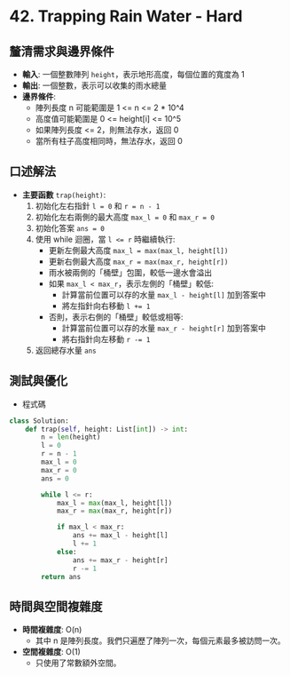 # 42. Trapping Rain Water - Hard

## 釐清需求與邊界條件

* **輸入**: 一個整數陣列 `height`，表示地形高度，每個位置的寬度為 1
* **輸出**: 一個整數，表示可以收集的雨水總量
* **邊界條件**:
  * 陣列長度 n 可能範圍是 1 <= n <= 2 \* 10^4
  * 高度值可能範圍是 0 <= height\[i] <= 10^5
  * 如果陣列長度 <= 2，則無法存水，返回 0
  * 當所有柱子高度相同時，無法存水，返回 0

## 口述解法

* **主要函數** `trap(height)`:
  1. 初始化左右指針 `l = 0` 和 `r = n - 1`
  2. 初始化左右兩側的最大高度 `max_l = 0` 和 `max_r = 0`
  3. 初始化答案 `ans = 0`
  4. 使用 while 迴圈，當 `l <= r` 時繼續執行:
     * 更新左側最大高度 `max_l = max(max_l, height[l])`
     * 更新右側最大高度 `max_r = max(max_r, height[r])`
     * 雨水被兩側的「桶壁」包圍，較低一邊水會溢出
     * 如果 `max_l < max_r`，表示左側的「桶壁」較低:
       * 計算當前位置可以存的水量 `max_l - height[l]` 加到答案中
       * 將左指針向右移動 `l += 1`
     * 否則，表示右側的「桶壁」較低或相等:
       * 計算當前位置可以存的水量 `max_r - height[r]` 加到答案中
       * 將右指針向左移動 `r -= 1`
  5. 返回總存水量 `ans`

## 測試與優化

* 程式碼

```python
class Solution:
    def trap(self, height: List[int]) -> int:
        n = len(height)
        l = 0
        r = n - 1
        max_l = 0
        max_r = 0
        ans = 0

        while l <= r:
            max_l = max(max_l, height[l])
            max_r = max(max_r, height[r])

            if max_l < max_r:
                ans += max_l - height[l]
                l += 1           
            else:
                ans += max_r - height[r]
                r -= 1
        return ans
```

## 時間與空間複雜度

* **時間複雜度**: O(n)
  * 其中 n 是陣列長度。我們只遍歷了陣列一次，每個元素最多被訪問一次。
* **空間複雜度**: O(1)
  * 只使用了常數額外空間。
